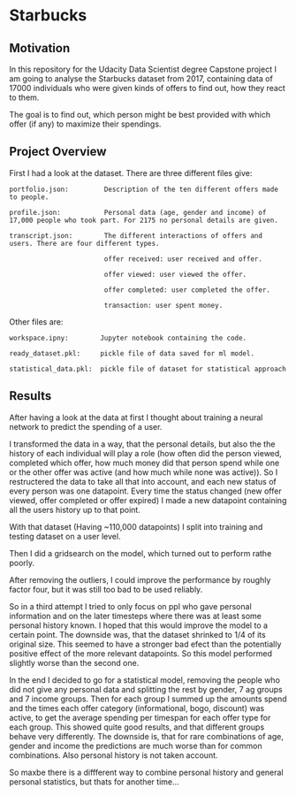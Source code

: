 # Starbucks

## Motivation

In this repository for the Udacity Data Scientist degree Capstone project I am going to analyse the Starbucks dataset from 2017, containing data of 17000 individuals who were given kinds of offers to find out, how they react to them.

The goal is to find out, which person might be best provided with which offer (if any) to maximize their spendings.

## Project Overview

First I had a look at the dataset. There are three different files give:

    portfolio.json:         Description of the ten different offers made to people.

    profile.json:           Personal data (age, gender and income) of 17,000 people who took part. For 2175 no personal details are given.

    transcript.json:        The different interactions of offers and users. There are four different types.
                      
                            offer received: user received and offer.
                      
                            offer viewed: user viewed the offer.
                      
                            offer completed: user completed the offer.
                      
                            transaction: user spent money.
                      


Other files are:

    workspace.ipny:        Jupyter notebook containing the code.
    
    ready_dataset.pkl:     pickle file of data saved for ml model.
    
    statistical_data.pkl:  pickle file of dataset for statistical approach

  

  ## Results
  
  After having a look at the data at first I thought about training a neural network to predict the spending of a user.
  
  I transformed the data in a way, that the personal details, but also the the history of each individual will play a role (how often did the person viewed, completed which offer, how much money did that person spend while one or the other offer was active (and how much while none was active)).
  So I restructered the data to take all that into account, and each new status of every person was one datapoint. Every time the status changed (new offer viewed, offer completed or offer expired) I made a new datapoint containing all the users history up to that point.
  
  With that dataset (Having ~110,000 datapoints) I split into training and testing dataset on a user level.
  
  Then I did a gridsearch on the model, which turned out to perform rathe poorly.
  
  After removing the outliers, I could improve the performance by roughly factor four, but it was still too bad to be used reliably.
  
  So in a third attempt I tried to only focus on ppl who gave personal information and on the later timesteps where there was at least some personal history known. I hoped that this would improve the model to a certain point. The downside was, that the dataset shrinked to 1/4 of its original size. This seemed to have a stronger bad efect than the potentially positive effect of the more relevant datapoints. So this model performed slightly worse than the second one.
  
  In the end I decided to go for a statistical model, removing the people who did not give any personal data and splitting the rest by gender, 7 ag groups and 7 income groups.
  Then for each group I summed up the amounts spend and the times each offer category (informational, bogo, discount) was active, to get the average spending per timespan for each offer type for each group.
  This showed quite good results, and that different groups behave very differently. The downside is, that for rare combinations of age, gender and income the predictions are much worse than for common combinations. Also personal history is not taken account.
  
  So maxbe there is a diffferent way to combine personal history and general personal statistics, but thats for another time...
